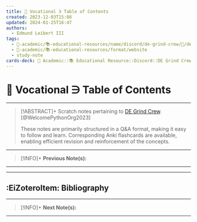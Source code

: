 ```yaml
---
title: 💼 Vocational ∋ Table of Contents
created: 2023-12-03T15:08
updated: 2024-01-25T16:47
authors:
  - Edmund Leibert III
tags:
  - 🔴-academic/📚-educational-resources/name/discord/de-grind-crew/🔖/de-grind-crew-∋-table-of-contents
  - 🔴-academic/📚-educational-resources/format/website
  - study-note
cards-deck: 🔴 Academic::📚 Educational Resource::Discord::DE Grind Crew::💼 Vocational::💼 Vocational ∋ Table of Contents
---
```


# 💼 Vocational ∋ Table of Contents

---

> [!ABSTRACT]+ 
> Scratch notes pertaining to [DE Grind Crew](https://discord.gg/kqAxUDp8v4). [@WelcomePythonOrg2023]
> 
> These notes are primarily structured in a Q&A format, making it easy to follow and learn. Corresponding Anki flashcards are available, enabling efficient revision and reinforcement of the concepts.

---

> [!INFO]+ 
> **Previous Note(s):**
> 

---

---

## :EiZoteroItem: Bibliography

---

> [!INFO]+
> **Next Note(s):**

---
